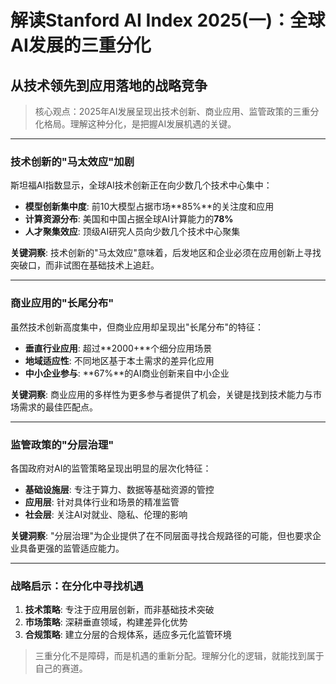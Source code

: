 # 解读Stanford AI Index 2025(一)：全球AI发展的三重分化
## 从技术领先到应用落地的战略竞争

> 核心观点：2025年AI发展呈现出技术创新、商业应用、监管政策的三重分化格局。理解这种分化，是把握AI发展机遇的关键。

---

### 技术创新的"马太效应"加剧

斯坦福AI指数显示，全球AI技术创新正在向少数几个技术中心集中：

- **模型创新集中度**: 前10大模型占据市场**85%**的关注度和应用
- **计算资源分布**: 美国和中国占据全球AI计算能力的**78%**
- **人才聚集效应**: 顶级AI研究人员向少数几个技术中心聚集

**关键洞察**: 技术创新的"马太效应"意味着，后发地区和企业必须在应用创新上寻找突破口，而非试图在基础技术上追赶。

---

### 商业应用的"长尾分布"

虽然技术创新高度集中，但商业应用却呈现出"长尾分布"的特征：

- **垂直行业应用**: 超过**2000+**个细分应用场景
- **地域适应性**: 不同地区基于本土需求的差异化应用
- **中小企业参与**: **67%**的AI商业创新来自中小企业

**关键洞察**: 商业应用的多样性为更多参与者提供了机会，关键是找到技术能力与市场需求的最佳匹配点。

---

### 监管政策的"分层治理"

各国政府对AI的监管策略呈现出明显的层次化特征：

- **基础设施层**: 专注于算力、数据等基础资源的管控
- **应用层**: 针对具体行业和场景的精准监管
- **社会层**: 关注AI对就业、隐私、伦理的影响

**关键洞察**: "分层治理"为企业提供了在不同层面寻找合规路径的可能，但也要求企业具备更强的监管适应能力。

---

### 战略启示：在分化中寻找机遇

1. **技术策略**: 专注于应用层创新，而非基础技术突破
2. **市场策略**: 深耕垂直领域，构建差异化优势  
3. **合规策略**: 建立分层的合规体系，适应多元化监管环境

> 三重分化不是障碍，而是机遇的重新分配。理解分化的逻辑，就能找到属于自己的赛道。 